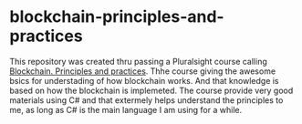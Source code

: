 # blockchain-principles-and-practices

This repository was created thru passing a Pluralsight course calling [Blockchain. Principles and practices](https://app.pluralsight.com/library/courses/blockchain-principles-practices/table-of-contents). Thhe course giving the awesome bsics for understading of how blockchain works. And that knowledge is based on how the blockchain is implemeted.
The course provide very good materials using C# and that extermely helps understand the principles to me, as long as C# is the main language
I am using for a while.
